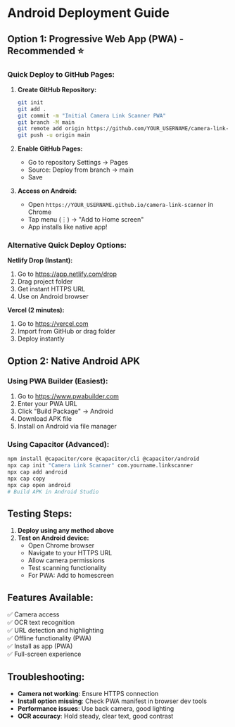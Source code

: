 # Android Deployment Guide

## Option 1: Progressive Web App (PWA) - Recommended ⭐

### Quick Deploy to GitHub Pages:

1. **Create GitHub Repository:**
   ```bash
   git init
   git add .
   git commit -m "Initial Camera Link Scanner PWA"
   git branch -M main
   git remote add origin https://github.com/YOUR_USERNAME/camera-link-scanner.git
   git push -u origin main
   ```

2. **Enable GitHub Pages:**
   - Go to repository Settings → Pages
   - Source: Deploy from branch → main
   - Save

3. **Access on Android:**
   - Open `https://YOUR_USERNAME.github.io/camera-link-scanner` in Chrome
   - Tap menu (⋮) → "Add to Home screen" 
   - App installs like native app!

### Alternative Quick Deploy Options:

**Netlify Drop (Instant):**
1. Go to https://app.netlify.com/drop
2. Drag project folder 
3. Get instant HTTPS URL
4. Use on Android browser

**Vercel (2 minutes):**
1. Go to https://vercel.com
2. Import from GitHub or drag folder
3. Deploy instantly

## Option 2: Native Android APK

### Using PWA Builder (Easiest):
1. Go to https://www.pwabuilder.com
2. Enter your PWA URL
3. Click "Build Package" → Android
4. Download APK file
5. Install on Android via file manager

### Using Capacitor (Advanced):
```bash
npm install @capacitor/core @capacitor/cli @capacitor/android
npx cap init "Camera Link Scanner" com.yourname.linkscanner
npx cap add android
npx cap copy
npx cap open android
# Build APK in Android Studio
```

## Testing Steps:

1. **Deploy using any method above**
2. **Test on Android device:**
   - Open Chrome browser
   - Navigate to your HTTPS URL
   - Allow camera permissions
   - Test scanning functionality
   - For PWA: Add to homescreen

## Features Available:
✅ Camera access  
✅ OCR text recognition  
✅ URL detection and highlighting  
✅ Offline functionality (PWA)  
✅ Install as app (PWA)  
✅ Full-screen experience  

## Troubleshooting:
- **Camera not working**: Ensure HTTPS connection
- **Install option missing**: Check PWA manifest in browser dev tools
- **Performance issues**: Use back camera, good lighting
- **OCR accuracy**: Hold steady, clear text, good contrast